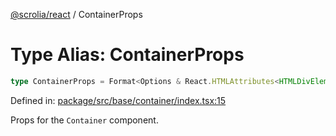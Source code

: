[@scrolia/react](../README.md) / ContainerProps

# Type Alias: ContainerProps

```ts
type ContainerProps = Format<Options & React.HTMLAttributes<HTMLDivElement> & object>;
```

Defined in: [package/src/base/container/index.tsx:15](https://github.com/scrolia/react/blob/f82d22480164148d1894602bc5a018480f1727a2/package/src/base/container/index.tsx#L15)

Props for the `Container` component.
